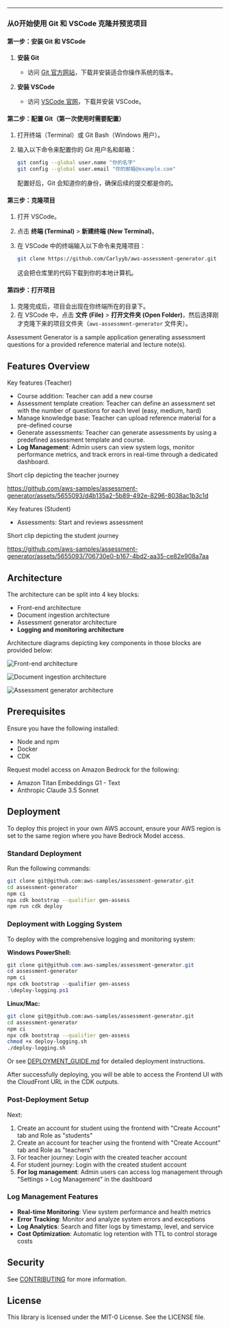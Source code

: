 
---

### 从0开始使用 Git 和 VSCode 克隆并预览项目

#### 第一步：安装 Git 和 VSCode
1. **安装 Git**  
   - 访问 [Git 官方网站](https://git-scm.com/)，下载并安装适合你操作系统的版本。
   
2. **安装 VSCode**  
   - 访问 [VSCode 官网](https://code.visualstudio.com/)，下载并安装 VSCode。

#### 第二步：配置 Git（第一次使用时需要配置）
1. 打开终端（Terminal）或 Git Bash（Windows 用户）。
2. 输入以下命令来配置你的 Git 用户名和邮箱：

   ```bash
   git config --global user.name "你的名字"
   git config --global user.email "你的邮箱@example.com"
   ```

   配置好后，Git 会知道你的身份，确保后续的提交都是你的。

#### 第三步：克隆项目
1. 打开 VSCode。
2. 点击 **终端 (Terminal)** > **新建终端 (New Terminal)**。
3. 在 VSCode 中的终端输入以下命令来克隆项目：

   ```bash
   git clone https://github.com/Carlyyb/aws-assessment-generator.git
   ```

   这会把仓库里的代码下载到你的本地计算机。

#### 第四步：打开项目
1. 克隆完成后，项目会出现在你终端所在的目录下。
2. 在 VSCode 中，点击 **文件 (File)** > **打开文件夹 (Open Folder)**，然后选择刚才克隆下来的项目文件夹（`aws-assessment-generator` 文件夹）。




Assessment Generator is a sample application generating assessment questions for a provided reference material and lecture note(s).

## Features Overview

Key features (Teacher)

- Course addition: Teacher can add a new course
- Assessment template creation: Teacher can define an assessment set with the number of questions for each level (easy, medium, hard)
- Manage knowledge base: Teacher can upload reference material for a pre-defined course
- Generate assessments: Teacher can generate assessments by using a predefined assessment template and course.
- **Log Management**: Admin users can view system logs, monitor performance metrics, and track errors in real-time through a dedicated dashboard.

Short clip depicting the teacher journey

https://github.com/aws-samples/assessment-generator/assets/5655093/d4b135a2-5b89-492e-8296-8038ac1b3c1d

Key features (Student)

- Assessments: Start and reviews assessment

Short clip depicting the student journey

https://github.com/aws-samples/assessment-generator/assets/5655093/706730e0-b167-4bd2-aa35-ce82e908a7aa

## Architecture

The architecture can be split into 4 key blocks:

- Front-end architecture
- Document ingestion architecture
- Assessment generator architecture
- **Logging and monitoring architecture**

Architecture diagrams depicting key components in those blocks are provided below:

![Front-end architecture](https://github.com/aws-samples/assessment-generator/blob/main/media/Arch-Front-End.png)

![Document ingestion architecture](https://github.com/aws-samples/assessment-generator/blob/main/media/Arch-Document-Ingestion.png)

![Assessment generator architecture](https://github.com/aws-samples/assessment-generator/blob/main/media/Arch-Assessment-Generator.png)

## Prerequisites

Ensure you have the following installed:

- Node and npm
- Docker
- CDK

Request model access on Amazon Bedrock for the following:

- Amazon Titan Embeddings G1 - Text
- Anthropic Claude 3.5 Sonnet

## Deployment

To deploy this project in your own AWS account, ensure your AWS region is set to the same region where you have Bedrock Model access.

### Standard Deployment
Run the following commands:

```bash
git clone git@github.com:aws-samples/assessment-generator.git
cd assessment-generator
npm ci
npx cdk bootstrap --qualifier gen-assess
npm run cdk deploy
```

### Deployment with Logging System
To deploy with the comprehensive logging and monitoring system:

**Windows PowerShell:**
```powershell
git clone git@github.com:aws-samples/assessment-generator.git
cd assessment-generator
npm ci
npx cdk bootstrap --qualifier gen-assess
.\deploy-logging.ps1
```

**Linux/Mac:**
```bash
git clone git@github.com:aws-samples/assessment-generator.git
cd assessment-generator
npm ci
npx cdk bootstrap --qualifier gen-assess
chmod +x deploy-logging.sh
./deploy-logging.sh
```

Or see [DEPLOYMENT_GUIDE.md](DEPLOYMENT_GUIDE.md) for detailed deployment instructions.

After successfully deploying, you will be able to access the Frontend UI with the CloudFront URL in the CDK outputs.

### Post-Deployment Setup
Next:

1. Create an account for student using the frontend with "Create Account" tab and Role as "students"
2. Create an account for teacher using the frontend with "Create Account" tab and Role as "teachers"
3. For teacher journey: Login with the created teacher account
4. For student journey: Login with the created student account
5. **For log management**: Admin users can access log management through "Settings > Log Management" in the dashboard

### Log Management Features
- **Real-time Monitoring**: View system performance and health metrics
- **Error Tracking**: Monitor and analyze system errors and exceptions
- **Log Analytics**: Search and filter logs by timestamp, level, and service
- **Cost Optimization**: Automatic log retention with TTL to control storage costs

## Security

See [CONTRIBUTING](CONTRIBUTING.md#security-issue-notifications) for more information.

## License

This library is licensed under the MIT-0 License. See the LICENSE file.
